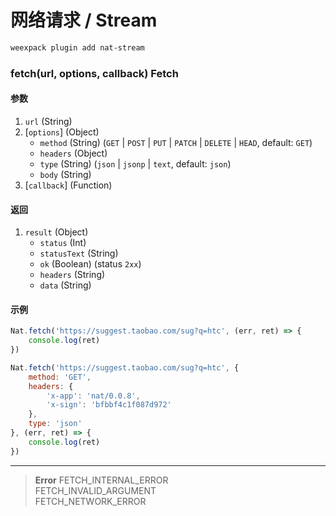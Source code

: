 # 网络请求 / Stream

```bash
weexpack plugin add nat-stream
```

### fetch(url, options, callback) <span class="sub">Fetch</span>

#### 参数
1. `url` (String)
2. [`options`] (Object)
	- `method` (String) (`GET` | `POST` | `PUT` | `PATCH` | `DELETE` | `HEAD`, default: `GET`)
	- `headers` (Object)
	- `type` (String) (`json` | `jsonp` | `text`, default: `json`)
	- `body` (String)
2. [`callback`] (Function)

#### 返回
1. `result` (Object)
	- `status` (Int)
	- `statusText` (String)
	- `ok` (Boolean) (status `2xx`)
	- `headers` (String)
	- `data` (String)

#### 示例
```js
Nat.fetch('https://suggest.taobao.com/sug?q=htc', (err, ret) => {
	console.log(ret)
})
```

```js
Nat.fetch('https://suggest.taobao.com/sug?q=htc', {
	method: 'GET',
	headers: {
		'x-app': 'nat/0.0.8',
		'x-sign': 'bfbbf4c1f087d972'
	},
	type: 'json'
}, (err, ret) => {
	console.log(ret)
})
```

---

> **Error**	
> FETCH_INTERNAL_ERROR	
> FETCH_INVALID_ARGUMENT	
> FETCH_NETWORK_ERROR	

